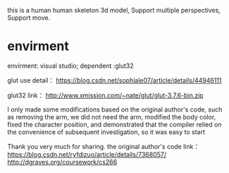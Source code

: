 this is a human human skeleton 3d model, Support multiple perspectives, Support move. 

# envirment
envirment: visual studio; dependent :glut32 

glut use detail：
https://blog.csdn.net/sophiale07/article/details/44946111

glut32 link：
http://www.xmission.com/~nate/glut/glut-3.7.6-bin.zip


I only made some modifications based on the original author's code, such as removing the arm, we did not need the arm, modified the body color, fixed the character position, and demonstrated that the compiler relied on the convenience of subsequent investigation, so it was easy to start

Thank you very much for sharing. the original author's code link：
https://blog.csdn.net/ryfdizuo/article/details/7368057/
http://dgraves.org/coursework/cs266



